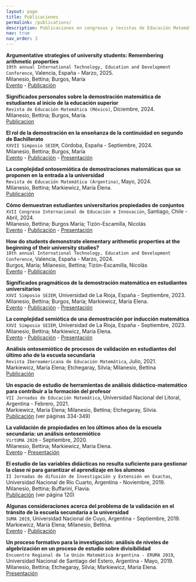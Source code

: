 ```yaml
---
layout: page
title: Publicaciones
permalink: /publications/
description: Publicaciones en congresos y revistas de Educación Matemática.
nav: true
nav_order: 3
---
```


**Argumentative strategies of university students: Remembering arithmetic properties**\
`19th annual International Technology, Education and Development Conference`, Valencia, España - Marzo, 2025.\
Milanesio, Bettina; Burgos, María\
[Evento](https://iated.org/inted/) - 
[Publicación](https://doi.org/10.21125/inted.2025.0293)

**Significados personales sobre la demostración matemática de estudiantes al inicio de la educación superior**\
`Revista de Educación Matemática (México)`, Diciembre, 2024.\
Milanesio, Bettina; Burgos, María.\
[Publicacion](https://revista-educacion-matematica.org.mx/descargas/Vol36/3/08_REM_36-3.pdf) 

**El rol de la demostración en la enseñanza de la continuidad en segundo de Bachillerato**\
`XXVII Simposio SEIEM`, Córdoba, España - Septiembre, 2024.\
Milanesio, Bettina; Burgos, María\
[Evento](https://www.seiem.es/seiem2024) - 
[Publicación](https://www.seiem.es/docs/actas/27/ActasXXVIISEIEM.pdf#page=367) -
[Presentación](https://bmilanesio.github.io/assets/pdf/Seiem2024.pdf)

**La complejidad ontosemiótica de demostraciones matemáticas que se proponen en la entrada a la universidad**\
`Revista de Educación Matemática (Argentina)`, Mayo, 2024.\
Milanesio, Bettina; Markiewicz, María Elena.\
[Publicación](https://revistas.unc.edu.ar/index.php/REM/article/view/44897) 

**Cómo demuestran estudiantes universitarios propiedades de conjuntos**\
`XVII Congreso Internacional de Educación e Innovación`, Santiago, Chile - Abril, 2024.\
Milanesio, Bettina; Burgos María; Tizón-Escamilla, Nicolás\
[Evento](https://www.ciei2024.com/) - 
[Publicación](https://dialnet.unirioja.es/servlet/articulo?codigo=9734048) -
[Presentación](https://youtu.be/wbloGCesIDs)

**How do students demonstrate elementary arithmetic properties at the beginning of their university studies?**\
`18th annual International Technology, Education and Development Conference`, Valencia, España - Marzo, 2024.\
Burgos, María; Milanesio, Bettina; Tizón-Escamilla, Nicolás\
[Evento](https://iated.org/inted/) - 
[Publicación](https://doi.org/10.21125/inted.2024.0135)

**Significados pragmáticos de la demostración matemática en estudiantes universitarios**\
`XXVI Simposio SEIEM`, Universidad de La Rioja, España - Septiembre, 2023.\
Milanesio, Bettina; Burgos, María; Markiewicz, María Elena.\
[Evento](https://www.seiem.es/seiem2023/) - 
[Publicación](https://seiem.es/docs/actas/26/Comunicaciones/371.pdf) - 
[Presentación](https://bmilanesio.github.io/assets/pdf/Seiem2023_2.pdf)

**La complejidad semiótica de una demostración por inducción matemática**\
`XXVI Simposio SEIEM`, Universidad de La Rioja, España - Septiembre, 2023.\
Milanesio, Bettina; Markiewicz, María Elena.\
[Evento](https://www.seiem.es/seiem2023/) - 
[Publicación](https://seiem.es/docs/actas/26/Comunicaciones/363.pdf) - 
[Presentación](https://bmilanesio.github.io/assets/pdf/Seiem2023_1.pdf)

**Análisis ontosemiótico de procesos de validación en estudiantes del último año de la escuela secundaria**\
`Revista Iberoamericana de Educación Matemática`, Julio, 2021.\
Markiewicz, María Elena; Etchegaray, Silvia; Milanesio, Bettina\
[Publicación](https://union.fespm.es/index.php/UNION/article/view/232/159) 

**Un espacio de estudio de herramientas de análisis didáctico-matemático para contribuir a la formación del profesor**\
`VII Jornadas de Educación Matemática`, Universidad Nacional del Litoral, Argentina - Febrero, 2021.\
Markiewicz, María Elena; Milanesio, Bettina; Etchegaray, Silvia.\
[Publicación](https://www.fhuc.unl.edu.ar/institucional/wp-content/uploads/sites/3/2018/08/Ebook-Actas-Jornadas-Matem%C3%A1tica-2021.pdf) (ver páginas 334-349)

**La validación de propiedades en los últimos años de la escuela secundaria: un análisis ontosemiótico**\
`VirtUMA 2020` - Septiembre, 2020.\
Milanesio, Bettina; Markiewicz, María Elena.\
[Evento](https://virtuma2020.com.ar) - 
[Presentación](https://www.youtube.com/watch?v=JLW7khUUDqg&feature=youtu.be&ab_channel=BettinaMilanesio)

**El estudio de las variables didácticas no resulta suficiente para gestionar la clase ni para garantizar el aprendizaje en los alumnos**\
`II Jornadas de difusión de Investigación y Extensión en Exactas`, Universidad Nacional de Río Cuarto, Argentina - Noviembre, 2019. \
Milanesio, Bettina; Buffarini, Flavia.\
[Publicación](https://drive.google.com/file/d/1jvoNKOXwzuwWVt6aAMmU7Bc9qhbzRYWB/view)
(ver página 120)

**Algunas consideraciones acerca del problema de la validación en el tránsito de la escuela secundaria a la universidad**\
`SUMA 2019`, Universidad Nacional de Cuyo, Argentina - Septiembre, 2019.\
Markiewicz, María Elena; Milanesio, Bettina.\
[Evento](http://www.union-matematica.org.ar/suma2019/suma2019.html) - 
[Publicación](http://www.union-matematica.org.ar/suma2019/abstract_ed_2.html#29/07/2019%2010:13:54)

**Un proceso formativo para la investigación: análisis de niveles de algebrización en un proceso de estudio sobre divisibilidad**\
`Encuentro Regional de la Unión Matemática Argentina - ERUMA 2019`, Universidad Nacional de Santiago del Estero, Argentina - Mayo, 2019.\
Milanesio, Bettina; Etchegaray, Silvia; Markiewicz, María Elena.\
[Presentación](https://bmilanesio.github.io/assets/pdf/PowerEruma.pdf)
